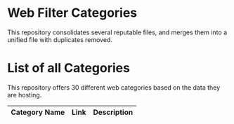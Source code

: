 # Web Filter Categories
This repository consolidates several reputable files, and merges them into a unified file with duplicates removed.

# List of all Categories

This repository offers 30 different web categories based on the data they are hosting.

| Category Name | Link | Description |
| ---------------- | :-------: | :-------: |
